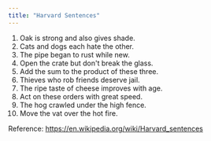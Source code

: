 ```yaml
---
title: "Harvard Sentences"
---
```


1. Oak is strong and also gives shade.
1. Cats and dogs each hate the other.
1. The pipe began to rust while new.
1. Open the crate but don't break the glass.
1. Add the sum to the product of these three.
1. Thieves who rob friends deserve jail.
1. The ripe taste of cheese improves with age.
1. Act on these orders with great speed.
1. The hog crawled under the high fence.
1. Move the vat over the hot fire.

Reference: https://en.wikipedia.org/wiki/Harvard_sentences